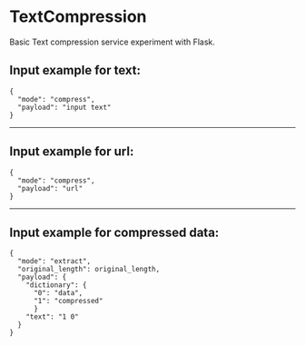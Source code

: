 # TextCompression
Basic Text compression service experiment with Flask.

## Input example for text:
```
{ 
  "mode": "compress", 
  "payload": "input text"
}
```
--------------------------------------
## Input example for url:
```
{
  "mode": "compress",
  "payload": "url"
}
```
--------------------------------------
## Input example for compressed data:
```
{
  "mode": "extract",
  "original_length": original_length,
  "payload": {
    "dictionary": {
      "0": "data",
      "1": "compressed"
      }
    "text": "1 0"
  }
}
```
